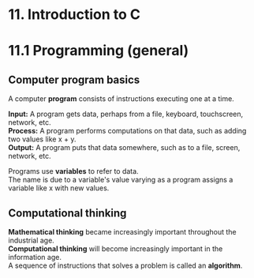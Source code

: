 # 11. Introduction to C
# 11.1 Programming (general)

## Computer program basics
A computer **program** consists of instructions executing one at a time.   

**Input:** A program gets data, perhaps from a file, keyboard, touchscreen, network, etc.   
**Process:** A program performs computations on that data, such as adding two values like x + y.   
**Output:** A program puts that data somewhere, such as to a file, screen, network, etc.   

Programs use **variables** to refer to data.   
The name is due to a variable's value varying as a program assigns a variable like x with new values.   

## Computational thinking
**Mathematical thinking** became increasingly important throughout the industrial age.   
**Computational thinking** will become increasingly important in the information age.   
A sequence of instructions that solves a problem is called an **algorithm**.   
